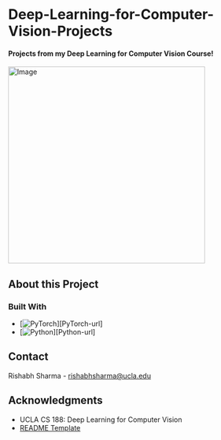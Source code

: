 # Deep-Learning-for-Computer-Vision-Projects

#### Projects from my Deep Learning for Computer Vision Course! 
<img src="notefy-demo.png" alt="Image" height="400">

## About this Project
### Built With
- [![PyTorch][PyTorch_Logo]][PyTorch-url]
- [![Python][Python_Logo]][Python-url]

   

<!-- CONTACT -->
## Contact

Rishabh Sharma - rishabhsharma@ucla.edu

<!-- ACKNOWLEDGMENTS -->
## Acknowledgments
* UCLA CS 188: Deep Learning for Computer Vision
* [README Template](https://github.com/othneildrew/Best-README-Template)
   
[Python_Logo]: [https://img.shields.io/badge/JavaScript-F7DF1E.svg?style=for-the-badge&logo=JavaScript&logoColor=black](https://img.shields.io/badge/python-3670A0?style=for-the-badge&logo=python&logoColor=ffdd54)
[PyTorch_Logo]: [https://img.shields.io/badge/HTML5-E34F26.svg?style=for-the-badge&logo=HTML5&logoColor=white](https://img.shields.io/badge/PyTorch-black?logo=PyTorch)

